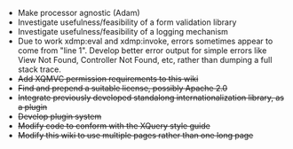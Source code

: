   * Make processor agnostic (Adam)
  * Investigate usefulness/feasibility of a form validation library
  * Investigate usefulness/feasibility of a logging mechanism
  * Due to work xdmp:eval and xdmp:invoke, errors sometimes appear to come from "line 1".  Develop better error output for simple errors like View Not Found, Controller Not Found, etc, rather than dumping a full stack trace.
  * ~~Add XQMVC permission requirements to this wiki~~
  * ~~Find and prepend a suitable license, possibly Apache 2.0~~
  * ~~Integrate previously developed standalong internationalization library, as a plugin~~
  * ~~Develop plugin system~~
  * ~~Modify code to conform with the XQuery style guide~~
  * ~~Modify this wiki to use multiple pages rather than one long page~~